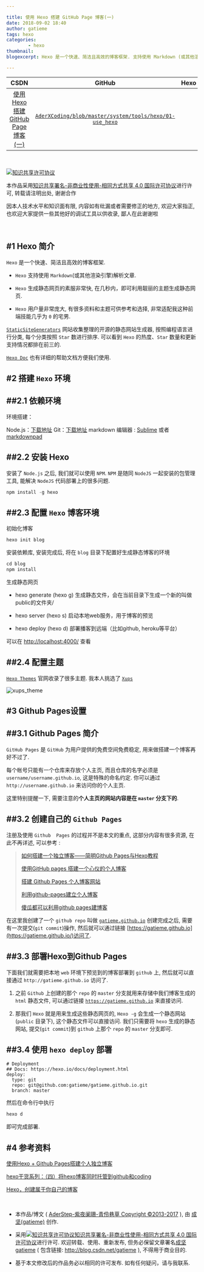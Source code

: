 ```yaml
---

title: 使用 Hexo 搭建 GitHub Page 博客(一)
date: 2018-09-02 18:40
author: gatieme
tags: hexo
categories:
        - hexo
thumbnail: 
blogexcerpt: Hexo 是一个快速、简洁且高效的博客框架. 支持使用 Markdown (或其他渲染引擎)解析文章. `Hexo` 生成静态网页的素服非常快, 在几秒内，即可利用靓丽的主题生成静态网页. 本文将介绍如果使用 `Hexo` 来搭建属于你自己的 `Github Page` 博客

---
```


| CSDN | GitHub | Hexo |
|:----:|:------:|:----:|
| [使用 Hexo 搭建 GitHub Page 博客(一)](https://blog.csdn.net/gatieme/article/details/82317681) | [`AderXCoding/blob/master/system/tools/hexo/01-use_hexo`](https://github.com/gatieme/AderXCoding/blob/master/system/tools/hexo/01-use_hexo) |

<br>

<a rel="license" href="http://creativecommons.org/licenses/by-nc-sa/4.0/"><img alt="知识共享许可协议" style="border-width:0" src="https://i.creativecommons.org/l/by-nc-sa/4.0/88x31.png" /></a>

本作品采用<a rel="license" href="http://creativecommons.org/licenses/by-nc-sa/4.0/">知识共享署名-非商业性使用-相同方式共享 4.0 国际许可协议</a>进行许可, 转载请注明出处, 谢谢合作

因本人技术水平和知识面有限, 内容如有纰漏或者需要修正的地方, 欢迎大家指正, 也欢迎大家提供一些其他好的调试工具以供收录, 鄙人在此谢谢啦

<br>

#1  Hexo 简介
-------

`Hexo` 是一个快速、简洁且高效的博客框架.

*   `Hexo` 支持使用 `Markdown`(或其他渲染引擎)解析文章.

*   `Hexo` 生成静态网页的素服非常快, 在几秒内，即可利用靓丽的主题生成静态网页.

*   `Hexo` 用户量非常庞大, 有很多资料和主题可供参考和选择, 非常适配我这种前端技能几乎为 `0` 的宅男.

[`StaticSiteGenerators`](https://staticsitegenerators.net/) 网站收集整理的开源的静态网站生成器, 按照编程语言进行分类, 每个分类按照 `Star` 数进行排序. 可以看到 `Hexo` 的热度、`Star` 数量和更新支持情况都排在前三的.

[`Hexo Doc`](https://hexo.io/zh-cn/docs/) 也有详细的帮助文档方便我们使用.


#2  搭建 `Hexo` 环境
-------

##2.1 依赖环境
------- 

环境搭建：

Node.js：[下载地址](https://nodejs.org/)
Git：[下载地址](https://gitforwindows.org/)
markdown 编辑器 : [Sublime](http://www.sublimetext.com) 或者 [markdownpad](http://markdownpad.com/)


##2.2   安装 Hexo
-------

安装了 `Node.js` 之后, 我们就可以使用 `NPM`. `NPM` 是随同 `NodeJS` 一起安装的包管理工具, 能解决 `NodeJS` 代码部署上的很多问题.

```cpp
npm install -g hexo
```

##2.3   配置 `Hexo` 博客环境
-------


初始化博客


```cpp
hexo init blog
```

安装依赖库, 安装完成后, 将在 `blog` 目录下配置好生成静态博客的环境


```cpp
cd blog
npm install
```

生成静态网页


*   hexo generate (hexo g) 生成静态文件，会在当前目录下生成一个新的叫做public的文件夹/

*   hexo server (hexo s) 启动本地web服务，用于博客的预览

*   hexo deploy (hexo d)   部署播客到远端（比如github, heroku等平台）



可以在 [http://localhost:4000/](http://localhost:4000/) 查看


##2.4    配置主题
-------

[`Hexo Themes`](https://hexo.io/themes/) 官网收录了很多主题. 我本人挑选了 [`Xups`](http://jelon.top/)

![xups_theme](https://github.com/gatieme/AderXCoding/blob/master/system/tools/hexo/01-use_hexo/01-xups_theme.png)



#3  Github Pages设置
-------

##3.1   Github Pages 简介
-------

`GitHub Pages` 是 `GitHub` 为用户提供的免费空间免费稳定, 用来做搭建一个博客再好不过了.

每个帐号只能有一个仓库来存放个人主页, 而且仓库的名字必须是 `username/username.github.io`, 这是特殊的命名约定. 你可以通过 `http://username.github.io` 来访问你的个人主页.

这里特别提醒一下, 需要注意的**个人主页的网站内容是在 `master` 分支下的**.


##3.2   创建自己的 `Github Pages`
-------

注册及使用 `Github  Pages` 的过程并不是本文的重点, 这部分内容有很多资源, 在此不再详述, 可以参考 :

>[如何搭建一个独立博客——简明Github Pages与Hexo教程](http://www.jianshu.com/p/05289a4bc8b2)
>
>[使用GitHub pages 搭建一个心仪的个人博客](https://blog.csdn.net/xudailong_blog/article/details/78762262)
>
>[搭建 Github Pages 个人博客网站](https://blog.csdn.net/KNIGH_YUN/article/details/79774344)
>
>[利用github-pages建立个人博客
](https://blog.csdn.net/garfielder007/article/details/50224761)
>
>[傻瓜都可以利用github pages建博客
](https://www.jianshu.com/p/d658ba3b4351)

在这里我创建了一个 `github repo` 叫做 [`gatieme.github.io`](https://github.com/gatieme/gatieme.github.io) 创建完成之后, 需要有一次提交(`git commit`)操作, 然后就可以通过链接 [https://gatieme.github.io](https://gatieme.github.io/)访问了.

##3.3   部署Hexo到Github Pages
-------

下面我们就需要把本地 `web` 环境下预览到的博客部署到 `github` 上, 然后就可以直接通过 `http://gatieme.github.io` 访问了. 


1.  之前 `Github` 上创建的那个 `repo` 的 `master` 分支就用来存储中我们博客生成的 `html` 静态文件, 可以通过链接 [`https://gatieme.github.io`](https://gatieme.github.io) 来直接访问.

2.  那我们 `Hexo` 就是用来生成这些静态网页的, `Hexo -g` 会生成一个静态网站(`public` 目录下), 这个静态文件可以直接访问. 我们只需要将 `hexo` 生成的静态网站, 提交(`git commit`)到 `github` 上那个 `repo` 的 `master` 分支即可.

##3.4   使用 `hexo deploy` 部署
-------

```
# Deployment
## Docs: https://hexo.io/docs/deployment.html
deploy:
  type: git
  repo: git@github.com:gatieme/gatieme.github.io.git
  branch: master
```

然后在命令行中执行

```cpp
hexo d
```

即可完成部署.

#4  参考资料
-------


[使用Hexo + Github Pages搭建个人独立博客](https://www.cnblogs.com/dushao/p/5999593.html)


[hexo干货系列：（四）将hexo博客同时托管到github和coding](https://www.cnblogs.com/tengj/p/5352572.html)


[Hexo，创建属于你自己的博客](https://blog.csdn.net/tianbo_zhang/article/details/79137103)



<br>

*	本作品/博文 ( [AderStep-紫夜阑珊-青伶巷草 Copyright ©2013-2017](http://blog.csdn.net/gatieme) ), 由 [成坚(gatieme)](http://blog.csdn.net/gatieme) 创作.

*	采用<a rel="license" href="http://creativecommons.org/licenses/by-nc-sa/4.0/"><img alt="知识共享许可协议" style="border-width:0" src="https://i.creativecommons.org/l/by-nc-sa/4.0/88x31.png" /></a><a rel="license" href="http://creativecommons.org/licenses/by-nc-sa/4.0/">知识共享署名-非商业性使用-相同方式共享 4.0 国际许可协议</a>进行许可. 欢迎转载、使用、重新发布, 但务必保留文章署名[成坚gatieme](http://blog.csdn.net/gatieme) ( 包含链接: http://blog.csdn.net/gatieme ), 不得用于商业目的. 

*	基于本文修改后的作品务必以相同的许可发布. 如有任何疑问，请与我联系.
